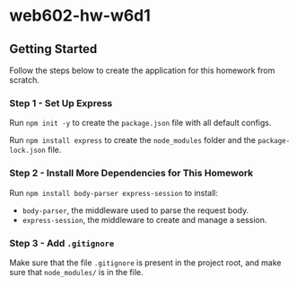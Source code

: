 # web602-hw-w6d1

## Getting Started

Follow the steps below to create the application for this homework from scratch.

### Step 1 - Set Up Express

Run `npm init -y` to create the `package.json` file with all default configs.

Run `npm install express` to create the `node_modules` folder and the `package-lock.json` file.

### Step 2 - Install More Dependencies for This Homework

Run `npm install body-parser express-session` to install:
- `body-parser`, the middleware used to parse the request body.
- `express-session`, the middleware to create and manage a session.

### Step 3 - Add `.gitignore`

Make sure that the file `.gitignore` is present in the project root, and make sure that `node_modules/` is in the file.

